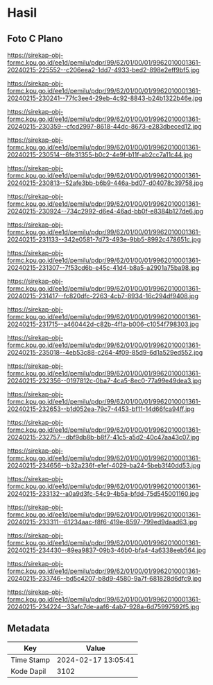 # Hasil

## Foto C Plano

https://sirekap-obj-formc.kpu.go.id/ee1d/pemilu/pdpr/99/62/01/00/01/9962010001361-20240215-225552--c206eea2-1dd7-4933-bed2-898e2eff9bf5.jpg

https://sirekap-obj-formc.kpu.go.id/ee1d/pemilu/pdpr/99/62/01/00/01/9962010001361-20240215-230241--77fc3ee4-29eb-4c92-8843-b24b1322b46e.jpg

https://sirekap-obj-formc.kpu.go.id/ee1d/pemilu/pdpr/99/62/01/00/01/9962010001361-20240215-230359--cfcd2997-8618-44dc-8673-e283dbeced12.jpg

https://sirekap-obj-formc.kpu.go.id/ee1d/pemilu/pdpr/99/62/01/00/01/9962010001361-20240215-230514--6fe31355-b0c2-4e9f-b11f-ab2cc7a11c44.jpg

https://sirekap-obj-formc.kpu.go.id/ee1d/pemilu/pdpr/99/62/01/00/01/9962010001361-20240215-230813--52afe3bb-b6b9-446a-bd07-d04078c39758.jpg

https://sirekap-obj-formc.kpu.go.id/ee1d/pemilu/pdpr/99/62/01/00/01/9962010001361-20240215-230924--734c2992-d6e4-46ad-bb0f-e8384b127de6.jpg

https://sirekap-obj-formc.kpu.go.id/ee1d/pemilu/pdpr/99/62/01/00/01/9962010001361-20240215-231133--342e0581-7d73-493e-9bb5-8992c478651c.jpg

https://sirekap-obj-formc.kpu.go.id/ee1d/pemilu/pdpr/99/62/01/00/01/9962010001361-20240215-231307--7f53cd6b-e45c-41d4-b8a5-a2901a75ba98.jpg

https://sirekap-obj-formc.kpu.go.id/ee1d/pemilu/pdpr/99/62/01/00/01/9962010001361-20240215-231417--fc820dfc-2263-4cb7-8934-16c294df9408.jpg

https://sirekap-obj-formc.kpu.go.id/ee1d/pemilu/pdpr/99/62/01/00/01/9962010001361-20240215-231715--a460442d-c82b-4f1a-b006-c1054f798303.jpg

https://sirekap-obj-formc.kpu.go.id/ee1d/pemilu/pdpr/99/62/01/00/01/9962010001361-20240215-235018--4eb53c88-c264-4f09-85d9-6d1a529ed552.jpg

https://sirekap-obj-formc.kpu.go.id/ee1d/pemilu/pdpr/99/62/01/00/01/9962010001361-20240215-232356--0197812c-0ba7-4ca5-8ec0-77a99e49dea3.jpg

https://sirekap-obj-formc.kpu.go.id/ee1d/pemilu/pdpr/99/62/01/00/01/9962010001361-20240215-232653--b1d052ea-79c7-4453-bf11-14d66fca94ff.jpg

https://sirekap-obj-formc.kpu.go.id/ee1d/pemilu/pdpr/99/62/01/00/01/9962010001361-20240215-232757--dbf9db8b-b8f7-41c5-a5d2-40c47aa43c07.jpg

https://sirekap-obj-formc.kpu.go.id/ee1d/pemilu/pdpr/99/62/01/00/01/9962010001361-20240215-234656--b32a236f-e1ef-4029-ba24-5beb3f40dd53.jpg

https://sirekap-obj-formc.kpu.go.id/ee1d/pemilu/pdpr/99/62/01/00/01/9962010001361-20240215-233132--a0a9d3fc-54c9-4b5a-bfdd-75d545001160.jpg

https://sirekap-obj-formc.kpu.go.id/ee1d/pemilu/pdpr/99/62/01/00/01/9962010001361-20240215-233311--61234aac-f8f6-419e-8597-799ed9daad63.jpg

https://sirekap-obj-formc.kpu.go.id/ee1d/pemilu/pdpr/99/62/01/00/01/9962010001361-20240215-234430--89ea9837-09b3-46b0-bfa4-4a6338eeb564.jpg

https://sirekap-obj-formc.kpu.go.id/ee1d/pemilu/pdpr/99/62/01/00/01/9962010001361-20240215-233746--bd5c4207-b8d9-4580-9a7f-681828d6dfc9.jpg

https://sirekap-obj-formc.kpu.go.id/ee1d/pemilu/pdpr/99/62/01/00/01/9962010001361-20240215-234224--33afc7de-aaf6-4ab7-928a-6d75997592f5.jpg


## Metadata

| Key        | Value               |
| ---------- | ------------------- |
| Time Stamp | 2024-02-17 13:05:41 |
| Kode Dapil | 3102                |



